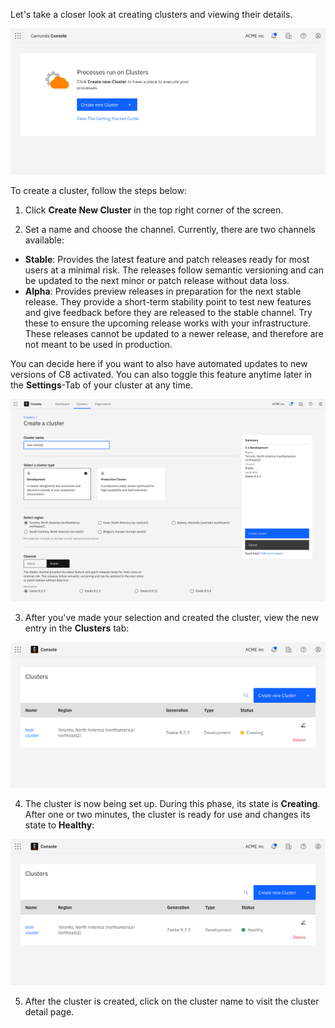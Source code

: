 ---
---

Let's take a closer look at creating clusters and viewing their details.

![cluster-creating](./img/cluster-overview-empty.png)

To create a cluster, follow the steps below:

1. Click **Create New Cluster** in the top right corner of the screen.

2. Set a name and choose the channel. Currently, there are two channels available:

- **Stable**: Provides the latest feature and patch releases ready for most users at a minimal risk. The releases follow semantic versioning and can be updated to the next minor or patch release without data loss.
- **Alpha**: Provides preview releases in preparation for the next stable release. They provide a short-term stability point to test new features and give feedback before they are released to the stable channel. Try these to ensure the upcoming release works with your infrastructure. These releases cannot be updated to a newer release, and therefore are not meant to be used in production.

You can decide here if you want to also have automated updates to new versions of C8 activated. You can also toggle this feature anytime later in the **Settings**-Tab of your cluster at any time.

![cluster-creating-modal](./img/cluster-creating-modal.png)

3. After you've made your selection and created the cluster, view the new entry in the **Clusters** tab:

![cluster-creating](./img/cluster-overview-new-cluster-creating.png)

4. The cluster is now being set up. During this phase, its state is **Creating**. After one or two minutes, the cluster is ready for use and changes its state to **Healthy**:

![cluster-healthy](./img/cluster-overview-new-cluster-healthy.png)

5. After the cluster is created, click on the cluster name to visit the cluster detail page.
